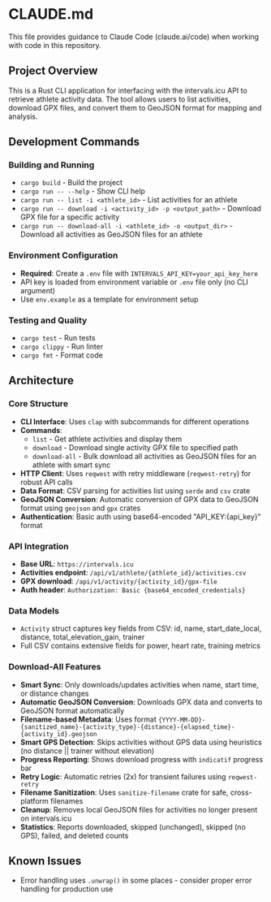 # CLAUDE.md

This file provides guidance to Claude Code (claude.ai/code) when working with code in this repository.

## Project Overview

This is a Rust CLI application for interfacing with the intervals.icu API to retrieve athlete activity data. The tool allows users to list activities, download GPX files, and convert them to GeoJSON format for mapping and analysis.

## Development Commands

### Building and Running
- `cargo build` - Build the project
- `cargo run -- --help` - Show CLI help
- `cargo run -- list -i <athlete_id>` - List activities for an athlete
- `cargo run -- download -i <activity_id> -p <output_path>` - Download GPX file for a specific activity
- `cargo run -- download-all -i <athlete_id> -o <output_dir>` - Download all activities as GeoJSON files for an athlete

### Environment Configuration
- **Required**: Create a `.env` file with `INTERVALS_API_KEY=your_api_key_here`
- API key is loaded from environment variable or `.env` file only (no CLI argument)
- Use `env.example` as a template for environment setup

### Testing and Quality
- `cargo test` - Run tests
- `cargo clippy` - Run linter
- `cargo fmt` - Format code

## Architecture

### Core Structure
- **CLI Interface**: Uses `clap` with subcommands for different operations
- **Commands**: 
  - `list` - Get athlete activities and display them
  - `download` - Download single activity GPX file to specified path
  - `download-all` - Bulk download all activities as GeoJSON files for an athlete with smart sync
- **HTTP Client**: Uses `reqwest` with retry middleware (`reqwest-retry`) for robust API calls
- **Data Format**: CSV parsing for activities list using `serde` and `csv` crate
- **GeoJSON Conversion**: Automatic conversion of GPX data to GeoJSON format using `geojson` and `gpx` crates
- **Authentication**: Basic auth using base64-encoded "API_KEY:{api_key}" format

### API Integration
- **Base URL**: `https://intervals.icu`
- **Activities endpoint**: `/api/v1/athlete/{athlete_id}/activities.csv`
- **GPX download**: `/api/v1/activity/{activity_id}/gpx-file`
- **Auth header**: `Authorization: Basic {base64_encoded_credentials}`

### Data Models
- `Activity` struct captures key fields from CSV: id, name, start_date_local, distance, total_elevation_gain, trainer
- Full CSV contains extensive fields for power, heart rate, training metrics

### Download-All Features
- **Smart Sync**: Only downloads/updates activities when name, start time, or distance changes
- **Automatic GeoJSON Conversion**: Downloads GPX data and converts to GeoJSON format automatically
- **Filename-based Metadata**: Uses format `{YYYY-MM-DD}-{sanitized_name}-{activity_type}-{distance}-{elapsed_time}-{activity_id}.geojson`
- **Smart GPS Detection**: Skips activities without GPS data using heuristics (no distance || trainer without elevation)
- **Progress Reporting**: Shows download progress with `indicatif` progress bar
- **Retry Logic**: Automatic retries (2x) for transient failures using `reqwest-retry`
- **Filename Sanitization**: Uses `sanitize-filename` crate for safe, cross-platform filenames
- **Cleanup**: Removes local GeoJSON files for activities no longer present on intervals.icu
- **Statistics**: Reports downloaded, skipped (unchanged), skipped (no GPS), failed, and deleted counts

## Known Issues
- Error handling uses `.unwrap()` in some places - consider proper error handling for production use
